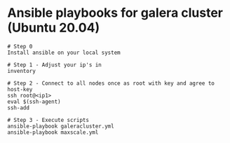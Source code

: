# Ansible playbooks for galera cluster (Ubuntu 20.04) 

```
# Step 0 
Install ansible on your local system 

# Step 1 - Adjust your ip's in 
inventory 

# Step 2 - Connect to all nodes once as root with key and agree to host-key 
ssh root@<ip1>
eval $(ssh-agent)
ssh-add 

# Step 3 - Execute scripts 
ansible-playbook galeracluster.yml 
ansible-playbook maxscale.yml
```
